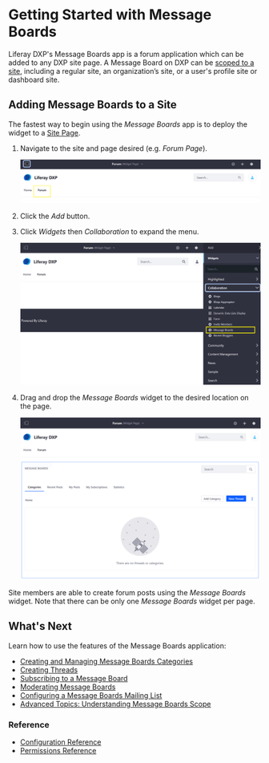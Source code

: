 # Getting Started with Message Boards

Liferay DXP's Message Boards app is a forum application which can be added to any DXP site page. A Message Board on DXP can be [scoped to a site](https://help.liferay.com/hc/articles/360028819992-Widget-Scope), including a regular site, an organization’s site, or a user's profile site or dashboard site.

## Adding Message Boards to a Site

The fastest way to begin using the _Message Boards_ app is to deploy the widget to a [Site Page](https://help.liferay.com/hc/articles/360029132211-Creating-Pages).

1. Navigate to the site and page desired (e.g. _Forum Page_).

    ![New Forum Page](./getting-started-with-message-boards/images/03.png)

1. Click the _Add_ button.
1. Click _Widgets_ then _Collaboration_ to expand the menu.

    ![Adding the Message Boards Widget to using the Add Application menu.](./getting-started-with-message-boards/images/06.png)

1. Drag and drop the _Message Boards_ widget to the desired location on the page.

    ![Deploying the Message Boards app to the forum page.](./getting-started-with-message-boards/images/04.png)

Site members are able to create forum posts using the _Message Boards_ widget. Note that there can be only one _Message Boards_ widget per page.

## What's Next

Learn how to use the features of the Message Boards application:

-   [Creating and Managing Message Boards Categories](./creating-message-boards-categories.md)
-   [Creating Threads](./creating-message-boards-threads.md)
-   [Subscribing to a Message Board](./subscribing-to-a-message-board.md)
-   [Moderating Message Boards](./moderating-message-boards.md)
-   [Configuring a Message Boards Mailing List](./configuring-a-message-boards-category-mailing-list.md)
-   [Advanced Topics: Understanding Message Boards Scope](./scoping-your-message-boards.md)

### Reference

-   [Configuration Reference](./message-boards-configuration-reference.md)
-   [Permissions Reference](./message-boards-permissions-reference.md)
